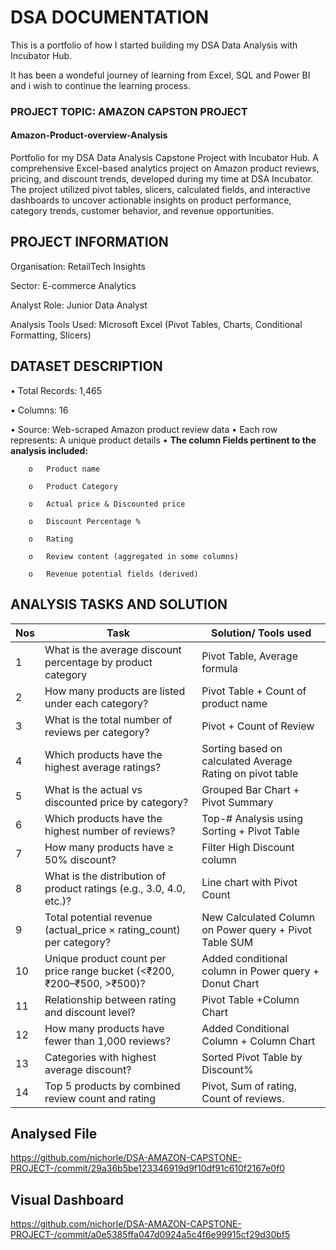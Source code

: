 # DSA DOCUMENTATION

This is a portfolio of how I started  building  my DSA Data Analysis with Incubator Hub.

It has been a wondeful journey of learning from Excel, SQL and Power BI and i wish to continue the learning process.


### PROJECT TOPIC: AMAZON CAPSTON PROJECT

#### Amazon-Product-overview-Analysis
Portfolio for my DSA Data Analysis Capstone Project with Incubator Hub. A comprehensive Excel-based analytics project on Amazon product reviews, pricing, and discount trends, developed during my time at DSA Incubator. The project utilized pivot tables, slicers, calculated fields, and interactive dashboards to uncover actionable insights on product performance, category trends, customer behavior, and revenue opportunities.

## PROJECT INFORMATION
 
Organisation: RetailTech Insights
 
Sector: E-commerce Analytics

Analyst Role: Junior Data Analyst

Analysis Tools Used: Microsoft Excel (Pivot Tables, Charts, Conditional Formatting, Slicers)

## DATASET DESCRIPTION
•	Total Records: 1,465

•	Columns: 16

•	Source: Web-scraped Amazon product review data
•	Each row represents: A unique product details
•	**The column Fields pertinent to the analysis included:**

        o	Product name
        
        o	Product Category
        
        o	Actual price & Discounted price
        
        o	Discount Percentage %
        
        o	Rating   
        
        o	Review content (aggregated in some columns)
        
        o	Revenue potential fields (derived)
        
## ANALYSIS TASKS AND SOLUTION
|Nos| Task | Solution/ Tools used|
|---|-------|----------------------|
|1| What is the average discount percentage by product category| Pivot Table, Average formula
|2| How many products are listed under each category?|	Pivot Table + Count of product name
|3|	What is the total number of reviews per category?|	Pivot + Count of Review
|4| Which products have the highest average ratings?|	Sorting based on calculated Average Rating on pivot table
|5|	What is the actual vs discounted price by category?|	Grouped Bar Chart + Pivot Summary
|6|	Which products have the highest number of reviews?|	Top-# Analysis using Sorting + Pivot Table
|7|	How many products have ≥ 50% discount?|	Filter High Discount column
|8|	What is the distribution of product ratings (e.g., 3.0, 4.0, etc.)?|	Line chart with Pivot Count
|9|	Total potential revenue (actual_price × rating_count) per category?|	New Calculated Column on Power query + Pivot Table SUM
|10| Unique product count per price range bucket (<₹200, ₹200–₹500, >₹500)?| Added conditional column in Power query + Donut Chart
|11| Relationship between rating and discount level?|	Pivot Table +Column Chart
|12| How many products have fewer than 1,000 reviews?|	Added Conditional Column + Column Chart
|13| Categories with highest average discount?|	Sorted Pivot Table by Discount%
|14| Top 5 products by combined review count and rating| Pivot, Sum of rating, Count of reviews.

## Analysed File

https://github.com/nichorle/DSA-AMAZON-CAPSTONE-PROJECT-/commit/29a36b5be123346919d9f10df91c610f2167e0f0

## Visual Dashboard
https://github.com/nichorle/DSA-AMAZON-CAPSTONE-PROJECT-/commit/a0e5385ffa047d0924a5c4f6e99915cf29d30bf5



